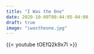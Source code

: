 ```yaml
---
title: "I Was the One"
date: 2020-10-09T00:44:05-04:00
draft: true
image: "iwastheone.jpg"
---
```


{{< youtube tOEfQ2k9x7I >}}

